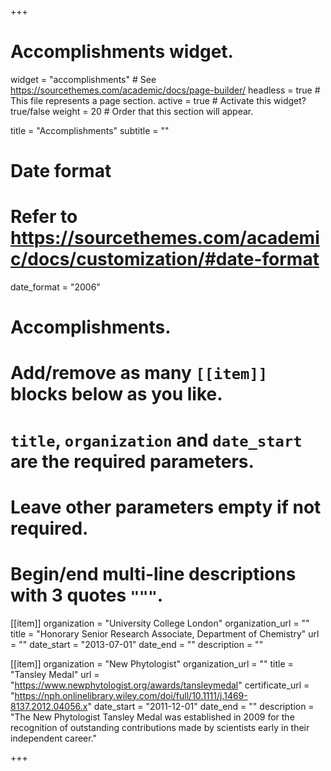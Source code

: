 +++
# Accomplishments widget.
widget = "accomplishments"  # See https://sourcethemes.com/academic/docs/page-builder/
headless = true  # This file represents a page section.
active = true  # Activate this widget? true/false
weight = 20  # Order that this section will appear.

title = "Accomplishments"
subtitle = ""

# Date format
#   Refer to https://sourcethemes.com/academic/docs/customization/#date-format
date_format = "2006"

# Accomplishments.
#   Add/remove as many `[[item]]` blocks below as you like.
#   `title`, `organization` and `date_start` are the required parameters.
#   Leave other parameters empty if not required.
#   Begin/end multi-line descriptions with 3 quotes `"""`.

[[item]]
  organization = "University College London"
  organization_url = ""
  title = "Honorary Senior Research Associate, Department of Chemistry"
  url = ""
  date_start = "2013-07-01"
  date_end = ""
  description = ""

[[item]]
  organization = "New Phytologist"
  organization_url = ""
  title = "Tansley Medal"
  url = "https://www.newphytologist.org/awards/tansleymedal"
  certificate_url = "https://nph.onlinelibrary.wiley.com/doi/full/10.1111/j.1469-8137.2012.04056.x"
  date_start = "2011-12-01"
  date_end = ""
  description = "The New Phytologist Tansley Medal was established in 2009 for the recognition of outstanding contributions made by scientists early in their independent career."

+++
